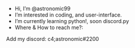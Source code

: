 - Hi, I’m @astronomic99
- I’m interested in coding, and user-interface.
- I’m currently learning python!, soon discord.py
- Where & How to reach me?:

Add my discord: c4;astronomic#2200 

<!---
astronomic99/astronomic99 is a ✨ special ✨ repository because its `README.md` (this file) appears on your GitHub profile.
You can click the Preview link to take a look at your changes.
--->
